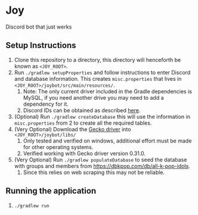 # Joy
Discord bot that just werks

## Setup Instructions
1) Clone this repository to a directory, this directory will henceforth be known as `<JOY_ROOT>`.
2) Run `./gradlew setupProperties` and follow instructions to enter Discord and database information. This creates `misc.properties` that lives in `<JOY_ROOT>/joybot/src/main/resources/`. 
   1) Note: The only current driver included in the Gradle dependencies is MySQL, if you need another drive you may need to add a dependency for it.
   2) Discord IDs can be obtained as described [here](https://support.discord.com/hc/en-us/articles/206346498-Where-can-I-find-my-User-Server-Message-ID-#:~:text=On%20Android%20press%20and%20hold,name%20and%20select%20Copy%20ID.).
3) (Optional) Run `./gradlew createDatabase` this will use the information in `misc.properties` from 2 to create all the required tables.
4) (Very Optional) Download the [Gecko driver](https://github.com/mozilla/geckodriver/releases) into `<JOY_ROOT>/joybot/libs/`
   1) Only tested and verified on windows, additional effort must be made for other operating systems.
   2) Verified working with Gecko driver version 0.31.0.
5) (Very Optional) Run `./gradlew populateDatabase` to seed the database with groups and members from https://dbkpop.com/db/all-k-pop-idols.
   1) Since this relies on web scraping this may not be reliable.

## Running the application

1) `./gradlew run`